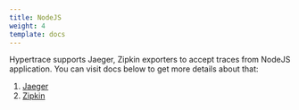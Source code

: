 ```yaml
---
title: NodeJS
weight: 4
template: docs
---
```


Hypertrace supports Jaeger, Zipkin exporters to accept traces from NodeJS application. You can visit docs below to get more details about that:

1. [Jaeger](https://docs.hypertrace.org/docs/nodejs/node-jaeger/)
2. [Zipkin](https://docs.hypertrace.org/docs/nodejs/zipkin-zipkin)
